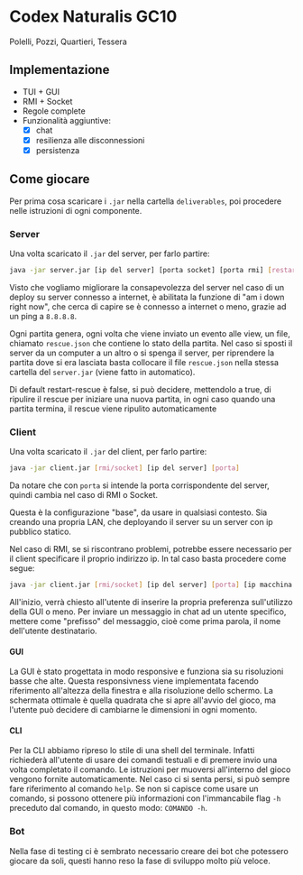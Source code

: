 # Codex Naturalis GC10

Polelli, Pozzi, Quartieri, Tessera

## Implementazione

- TUI + GUI
- RMI + Socket
- Regole complete
- Funzionalità aggiuntive:
    - [x] chat 
    - [x] resilienza alle disconnessioni
    - [x] persistenza

## Come giocare

Per prima cosa scaricare i `.jar` nella cartella `deliverables`, poi procedere nelle istruzioni di ogni componente.

### Server

Una volta scaricato il `.jar` del server, per farlo partire:

```bash
java -jar server.jar [ip del server] [porta socket] [porta rmi] [restart-rescue]
```

Visto che vogliamo migliorare la consapevolezza del server nel caso di un deploy su server connesso a internet, è abilitata la funzione di "am i down right now", che cerca di capire se è connesso a internet o meno, grazie ad un ping a `8.8.8.8`.

Ogni partita genera, ogni volta che viene inviato un evento alle view, un file, chiamato `rescue.json` che contiene lo stato della partita. Nel caso si sposti il server da un computer a un altro o si spenga il server, per riprendere la partita dove si era lasciata basta collocare il file `rescue.json` nella stessa cartella del `server.jar` (viene fatto in automatico). 

Di default restart-rescue è false, si può decidere, mettendolo a true,  di ripulire il rescue per iniziare una nuova partita, in ogni caso quando una partita termina, il rescue viene ripulito automaticamente

### Client

Una volta scaricato il `.jar` del client, per farlo partire:

```bash
java -jar client.jar [rmi/socket] [ip del server] [porta]
```

Da notare che con `porta` si intende la porta corrispondente del server, quindi cambia nel caso di RMI o Socket.

Questa è la configurazione "base", da usare in qualsiasi contesto. Sia creando una propria LAN, che deployando il server su un server con ip pubblico statico. 

Nel caso di RMI, se si riscontrano problemi, potrebbe essere necessario per il client specificare il proprio indirizzo ip. In tal caso basta procedere come segue:

```bash
java -jar client.jar [rmi/socket] [ip del server] [porta] [ip macchina corrente]
```

All'inizio, verrà chiesto all'utente di inserire la propria preferenza sull'utilizzo della GUI o meno.
Per inviare un messaggio in chat ad un utente specifico, mettere come "prefisso" del messaggio, cioè come prima parola, il nome dell'utente destinatario.

#### GUI

La GUI è stato progettata in modo responsive e funziona sia su risoluzioni basse che alte. Questa responsivness viene implementata facendo riferimento all'altezza della finestra e alla risoluzione dello schermo. La schermata ottimale è quella quadrata che si apre all'avvio del gioco, ma l'utente può decidere di cambiarne le dimensioni in ogni momento.  

#### CLI

Per la CLI abbiamo ripreso lo stile di una shell del terminale. Infatti richiederà all'utente di usare dei comandi testuali e di premere invio una volta completato il comando. Le istruzioni per muoversi all'interno del gioco vengono fornite automaticamente. Nel caso ci si senta persi, si può sempre fare riferimento al comando `help`. Se non si capisce come usare un comando, si possono ottenere più informazioni con l'immancabile flag `-h` preceduto dal comando, in questo modo: `COMANDO -h`.

### Bot

Nella fase di testing ci è sembrato necessario creare dei bot che potessero giocare da soli, questi hanno reso la fase di sviluppo molto più veloce.  
